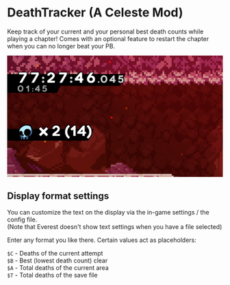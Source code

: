 # DeathTracker (A Celeste Mod)

Keep track of your current and your personal best death counts while playing a chapter!
Comes with an optional feature to restart the chapter when you can no longer beat your PB.

![](DeathTrackerDisplay.png)

## Display format settings

You can customize the text on the display via the in-game settings / the config file.<br/>
(Note that Everest doesn't show text settings when you have a file selected)

Enter any format you like there. Certain values act as placeholders:

`$C` - Deaths of the current attempt<br/>
`$B` - Best (lowest death count) clear<br/>
`$A` - Total deaths of the current area<br/>
`$T` - Total deaths of the save file
